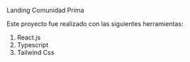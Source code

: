 Landing Comunidad Prima
 
Este proyecto fue realizado con las siguientes herramientas:

1. React.js
2. Typescript 
3. Tailwind Css